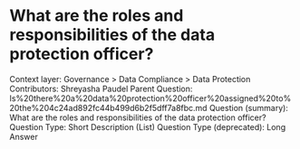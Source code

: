 # What are the roles and responsibilities of the data protection officer?

Context layer: Governance > Data Compliance > Data Protection
Contributors: Shreyasha Paudel
Parent Question: Is%20there%20a%20data%20protection%20officer%20assigned%20to%20the%204c24ad892fc44b499d6b2f5dff7a8fbc.md
Question (summary): What are the roles and responsibilities of the data protection officer?
Question Type: Short Description (List)
Question Type (deprecated): Long Answer